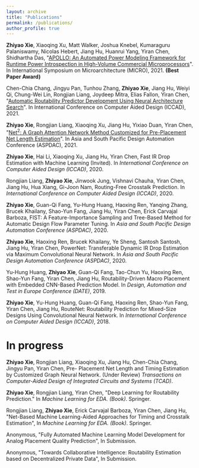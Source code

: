 ```yaml
---
layout: archive
title: "Publications"
permalink: /publications/
author_profile: true
---
```


**Zhiyao Xie**, Xiaoqing Xu, Matt Walker, Joshua Knebel, Kumaraguru Palaniswamy, Nicolas Hebert, Jiang Hu, Huanrui Yang, Yiran Chen, Shidhartha Das, "[APOLLO: An Automated Power Modeling Framework for Runtime Power Introspection in High-Volume Commercial Microprocessors](https://dl.acm.org/doi/abs/10.1145/3466752.3480064)". In International Symposium on Microarchitecture (MICRO), 2021. **(Best Paper Award)**

Chen-Chia Chang, Jingyu Pan, Tunhou Zhang, **Zhiyao Xie**, Jiang Hu, Weiyi Qi, Chung-Wei Lin, Rongjian Liang, Joydeep Mitra, Elias Fallon, Yiran Chen, "[Automatic Routability Predictor Development Using Neural Architecture Search](https://arxiv.org/abs/2012.01737)". In International Conference on Computer Aided Design (ICCAD), 2021.

**Zhiyao Xie**, Rongjian Liang, Xiaoqing Xu, Jiang Hu, Yixiao Duan, Yiran Chen, "[Net$^2$: A Graph Attention Network Method Customized for Pre-Placement Net Length Estimation](https://ieeexplore.ieee.org/abstract/document/9371657)". In Asia and South Pacific Design Automation Conference (ASPDAC), 2021.

**Zhiyao Xie**, Hai Li, Xiaoqing Xu, Jiang Hu, Yiran Chen, Fast IR Drop Estimation with Machine Learning (Invited). In *International Conference on Computer Aided Design (ICCAD)*, 2020.

Rongjian Liang, **Zhiyao Xie**, Jinwook Jung, Vishnavi Chauha, Yiran Chen, Jiang Hu, Hua Xiang, Gi-Joon Nam, Routing-Free Crosstalk Prediction. In *International Conference on Computer Aided Design (ICCAD)*, 2020.

**Zhiyao Xie**, Guan-Qi Fang, Yu-Hung Huang, Haoxing Ren, Yanqing Zhang, Brucek Khailany, Shao-Yun Fang, Jiang Hu, Yiran Chen, Erick Carvajal Barboza, FIST: A Feature-Importance Sampling and Tree-Based Method for Automatic Design Flow Parameter Tuning. In *Asia and South Pacific Design Automation Conference (ASPDAC)*, 2020.

**Zhiyao Xie**, Haoxing Ren, Brucek Khailany, Ye Sheng, Santosh Santosh, Jiang Hu, Yiran Chen, PowerNet: Transferable Dynamic IR Drop Estimation via Maximum Convolutional Neural Network. In *Asia and South Pacific Design Automation Conference (ASPDAC)*, 2020.

Yu-Hung Huang, **Zhiyao Xie**, Guan-Qi Fang, Tao-Chun Yu, Haoxing Ren, Shao-Yun Fang, Yiran Chen, Jiang Hu, Routability-Driven Macro Placement with Embedded CNN-Based Prediction Model. In *Design, Automation and Test in Europe Conference (DATE)*, 2019.

**Zhiyao Xie**, Yu-Hung Huang, Guan-Qi Fang, Haoxing Ren, Shao-Yun Fang, Yiran Chen, Jiang Hu, RouteNet: Routability Prediction for Mixed-Size Designs Using Convolutional Neural Network. In *International Conference on Computer Aided Design (ICCAD)*, 2018.

In progress
======

**Zhiyao Xie**, Rongjian Liang, Xiaoqing Xu, Jiang Hu, Chen-Chia Chang, Jingyu Pan, Yiran Chen, Pre- Placement Net Length and Timing Estimation by Customized Graph Neural Network. (Under Review) *Transactions on Computer-Aided Design of Integrated Circuits and Systems (TCAD)*.

**Zhiyao Xie**, Rongjian Liang, Yiran Chen, "Deep Learning for Routability Prediction." In *Machine Learning for EDA. (Book)*. Springer.

Rongjian Liang, **Zhiyao Xie**, Erick Carvajal Barboza, Yiran Chen, Jiang Hu,  "Net-Based Machine Learning-Aided Approaches for Timing and Crosstalk Estimation", In *Machine Learning for EDA. (Book)*. Springer.

Anonymous, "Fully Automated Machine Learning Model Development for Analog Placement Quality Prediction", In Submission. 

Anonymous, "Towards Collaborative Intelligence: Routability Estimation based on Decentralized Private Data", In Submission. 



